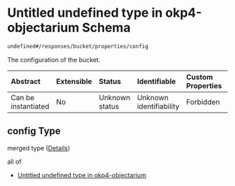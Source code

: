 # Untitled undefined type in okp4-objectarium Schema

```txt
undefined#/responses/bucket/properties/config
```

The configuration of the bucket.

| Abstract            | Extensible | Status         | Identifiable            | Custom Properties | Additional Properties | Access Restrictions | Defined In                                                                     |
| :------------------ | :--------- | :------------- | :---------------------- | :---------------- | :-------------------- | :------------------ | :----------------------------------------------------------------------------- |
| Can be instantiated | No         | Unknown status | Unknown identifiability | Forbidden         | Allowed               | none                | [okp4-objectarium.json\*](schema/okp4-objectarium.json "open original schema") |

## config Type

merged type ([Details](okp4-objectarium-responses-bucketresponse-properties-config.md))

all of

*   [Untitled undefined type in okp4-objectarium](okp4-objectarium-responses-bucketresponse-properties-config-allof-0.md "check type definition")
